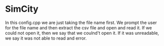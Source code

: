 # SimCity

In this config.cpp we are just taking the file name first. We prompt the user for the file name and then extract the csv file and open and read it. If we could not open it, then we say that we coulnd't open it. If it was unreadable, we say it was not able to read and error.
